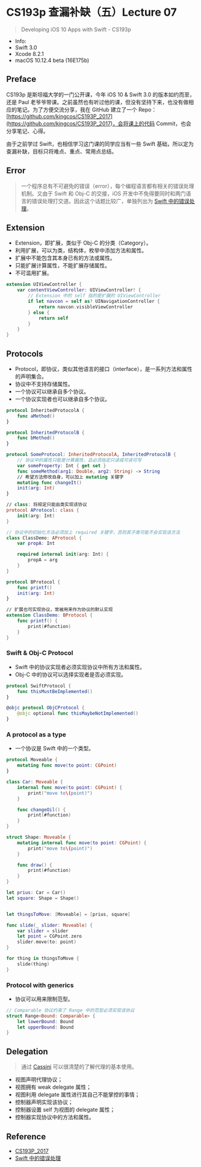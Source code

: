 # CS193p 查漏补缺（五）Lecture 07

> Developing iOS 10 Apps with Swift - CS193p

- Info:
 - Swift 3.0
 - Xcode 8.2.1
 - macOS 10.12.4 beta (16E175b)

## Preface

CS193p 是斯坦福大学的一门公开课，今年 iOS 10 & Swift 3.0 的版本如约而至，还是 Paul 老爷爷带课。之前虽然也有听过他的课，但没有坚持下来，也没有做相应的笔记。为了方便交流分享，我在 GitHub 建立了一个 Repo：[https://github.com/kingcos/CS193P_2017](https://github.com/kingcos/CS193P_2017)，会将课上的代码 Commit，也会分享笔记、心得。

由于之前学过 Swift，也相信学习这门课的同学应当有一些 Swift 基础，所以定为查漏补缺，目标只将难点、重点、常用点总结。

## Error

> 一个程序总有不可避免的错误（error），每个编程语言都有相关的错误处理机制。又由于 Swift 和 Obj-C 的交接，iOS 开发中不免得要同时和两门语言的错误处理打交道。因此这个话题比较广，单独列出为 [Swift 中的错误处理](http://www.jianshu.com/p/16bfad50c39a)。

## Extension

- Extension，即扩展，类似于 Obj-C 的分类（Category）。
- 利用扩展，可以为类，结构体，枚举中添加方法和属性。
- 扩展中不能包含其本身已有的方法或属性。
- 只能扩展计算属性，不能扩展存储属性。
- 不可滥用扩展。

```Swift
extension UIViewController {
    var contentViewController: UIViewController! {
        // Extension 中的 self 指的是扩展的 UIViewController
        if let navcon = self as? UINavigationController {
            return navcon.visibleViewController
        } else {
            return self
        }
    }
}
```

## Protocols

- Protocol，即协议，类似其他语言的接口（interface），是一系列方法和属性的声明集合。
- 协议中不支持存储属性。
- 一个协议可以继承自多个协议。
- 一个协议实现者也可以继承自多个协议。

```swift
protocol InheritedProtocolA {
    func aMethod()
}

protocol InheritedProtocolB {
    func bMethod()
}

protocol SomeProtocol: InheritedProtocolA, InheritedProtocolB {
    // 协议中的属性只能是计算属性，且必须指定只读或可读可写
    var someProperty: Int { get set }
    func someMethod(arg1: Double, arg2: String) -> String
    // 希望方法修改自身，可以加上 mutating 关键字
    mutating func changeIt()
    init(arg: Int)
}

// class: 将规定只能由类实现该协议
protocol AProtocol: class {
    init(arg: Int)
}

// 协议中的初始化方法必须加上 required 关键字，否则其子类可能不会实现该方法
class ClassDemo: AProtocol {
    var propA: Int

    required internal init(arg: Int) {
        propA = arg
    }
}

protocol BProtocol {
    func printf()
    init(arg: Int)
}

// 扩展也可实现协议，常被用来作为协议的默认实现
extension ClassDemo: BProtocol {
    func printf() {
        print(#function)
    }
}
```

### Swift & Obj-C Protocol

- Swift 中的协议实现者必须实现协议中所有方法和属性。
- Obj-C 中的协议可以选择实现者是否必须实现。

```Swift
protocol SwiftProtocol {
    func thisMustBeImplemented()
}

@objc protocol ObjCProtocol {
    @objc optional func thisMaybeNotImplemented()
}
```

### A protocol as a type

- 一个协议是 Swift 中的一个类型。

```Swift
protocol Moveable {
    mutating func move(to point: CGPoint)
}

class Car: Moveable {
    internal func move(to point: CGPoint) {
        print("move to\(point)")
    }

    func changeOil() {
        print(#function)
    }
}

struct Shape: Moveable {
    mutating internal func move(to point: CGPoint) {
        print("move to\(point)")
    }

    func draw() {
        print(#function)
    }
}

let prius: Car = Car()
let square: Shape = Shape()


let thingsToMove: [Moveable] = [prius, square]

func slide(_ slider: Moveable) {
    var slider = slider
    let point = CGPoint.zero
    slider.move(to: point)
}

for thing in thingsToMove {
    slide(thing)
}
```

### Protocol with generics

- 协议可以用来限制范型。

```Swift
// Comparable 协议约束了 Range 中的范型必须实现该协议
struct Range<Bound: Comparable> {
    let lowerBound: Bound
    let upperBound: Bound
}
```
## Delegation

> 通过 [Cassini](https://github.com/kingcos/CS193P_2017/tree/master/Cassini) 可以很清楚的了解代理的基本使用。

- 视图声明代理协议；
- 视图拥有 weak delegate 属性；
- 视图利用 delegate 属性进行其自己不能掌控的事情；
- 控制器声明实现该协议；
- 控制器设置 self 为视图的 delegate 属性；
- 控制器实现协议中的方法和属性。

## Reference

- [CS193P_2017](https://github.com/kingcos/CS193P_2017)
- [Swift 中的错误处理](http://www.jianshu.com/p/16bfad50c39a)
